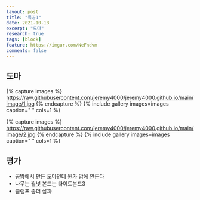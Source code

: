 ```yaml
---
layout: post
title: "목공1"
date: 2021-10-18
excerpt: "도마"
research: true
tags: [block]
feature: https://imgur.com/NeFndvm
comments: false
---
```



## 도마
{% capture images %}
https://raw.githubusercontent.com/jeremy4000/jeremy4000.github.io/main/image/1.jpg
{% endcapture %}
{% include gallery images=images caption=" " cols=1 %}

{% capture images %}
https://raw.githubusercontent.com/jeremy4000/jeremy4000.github.io/main/image/2.jpg
{% endcapture %}
{% include gallery images=images caption=" " cols=1 %}


## 평가
* 공방에서 만든 도마인데 뭔가 맘에 안든다
* 나무는 월넛 본드는 타이트본드3
* 클램프 좀더 살까
